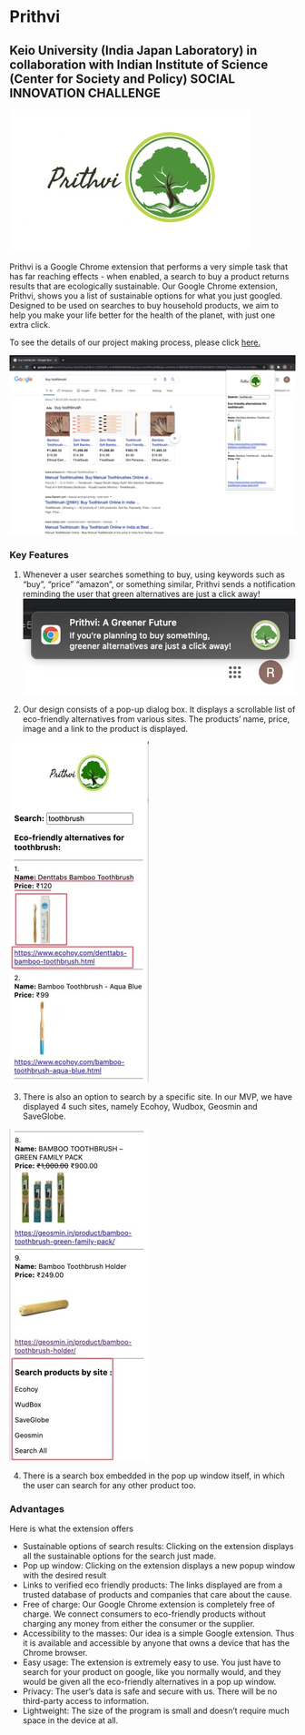 # Prithvi
## Keio University (India Japan Laboratory) in collaboration with Indian Institute of Science (Center for Society and Policy) SOCIAL INNOVATION CHALLENGE 
![Prithvi](https://github.com/Prithvi-Extension/prithvi/blob/main/details/Prithvi.jpg)


Prithvi is a Google Chrome extension that performs a very simple task that has far reaching effects - when enabled, a search to buy a product returns results that are ecologically sustainable. Our Google Chrome extension, Prithvi, shows you a list of sustainable options for what you just googled. Designed to be used on searches to buy household products, we aim to help you make your life better for the health of the planet, with just one extra click. 

To see the details of our project making process, please click [here.](https://github.com/Prithvi-Extension/prithvi/tree/main/details)

![browser view](https://github.com/Prithvi-Extension/prithvi/blob/main/screenshots/ss2.jpeg)

### Key Features

1. Whenever a user searches something to buy, using keywords such as “buy”, “price” “amazon”, or something similar, Prithvi sends a notification reminding the user that green alternatives are just a click away!
![notif](https://github.com/Prithvi-Extension/prithvi/blob/main/screenshots/ss1.jpeg)

2. Our design consists of a pop-up dialog box. It displays a scrollable list of eco-friendly alternatives from various sites. The products’ name, price, image and a link to the product is displayed.

![popup](https://github.com/Prithvi-Extension/prithvi/blob/main/screenshots/ss3.jpeg)

3. There is also an option to search by a specific site. In our MVP, we have displayed 4 such sites, namely Ecohoy, Wudbox, Geosmin and SaveGlobe. 

![by site](https://github.com/Prithvi-Extension/prithvi/blob/main/screenshots/ss4.jpeg)

4. There is a search box embedded in the pop up window itself, in which the user can search for any other product too. 

### Advantages
Here is what the extension offers
- Sustainable options of search results: Clicking on the extension displays all the sustainable options for the search just made. 
- Pop up window: Clicking on the extension displays a new popup window with the desired result
- Links to verified eco friendly products: The links displayed are from a trusted database of products and companies that care about the cause.
- Free of charge: Our Google Chrome extension is completely free of charge. We connect consumers to eco-friendly products without charging any money from either the consumer or the supplier. 
- Accessibility to the masses: Our idea is a simple Google extension. Thus it is available and accessible by anyone that owns a device that has the Chrome browser. 
- Easy usage: The extension is extremely easy to use. You just have to search for your product on google, like you normally would, and they would be given all the eco-friendly alternatives in a pop up window.  
- Privacy: The user’s data is safe and secure with us. There will be no third-party access to information.
- Lightweight: The size of the program is small and doesn’t require much space in the device at all. 



